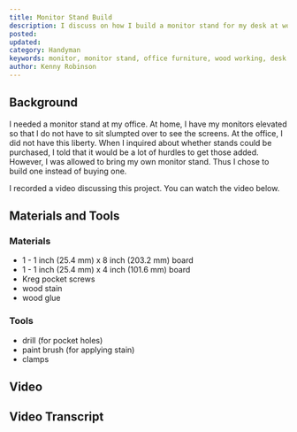 ```yaml
---
title: Monitor Stand Build
description: I discuss on how I build a monitor stand for my desk at work
posted: 
updated: 
category: Handyman
keywords: monitor, monitor stand, office furniture, wood working, desk furniture, wood stand
author: Kenny Robinson
---
```


## Background

I needed a monitor stand at my office. At home, I have my monitors elevated so that I do not 
have to sit slumpted over to see the screens. At the office, I did not have this liberty. 
When I inquired about whether stands could be purchased, I told that it would be a lot 
of hurdles to get those added. However, I was allowed to bring my own monitor stand. Thus 
I chose to build one instead of buying one.

I recorded a video discussing this project. You can watch the video below.

## Materials and Tools

### Materials

* 1 - 1 inch (25.4 mm) x 8 inch (203.2 mm) board
* 1 - 1 inch (25.4 mm) x 4 inch (101.6 mm) board
* Kreg pocket screws
* wood stain
* wood glue

### Tools

* drill (for pocket holes)
* paint brush (for applying stain)
* clamps

## Video 

## Video Transcript
